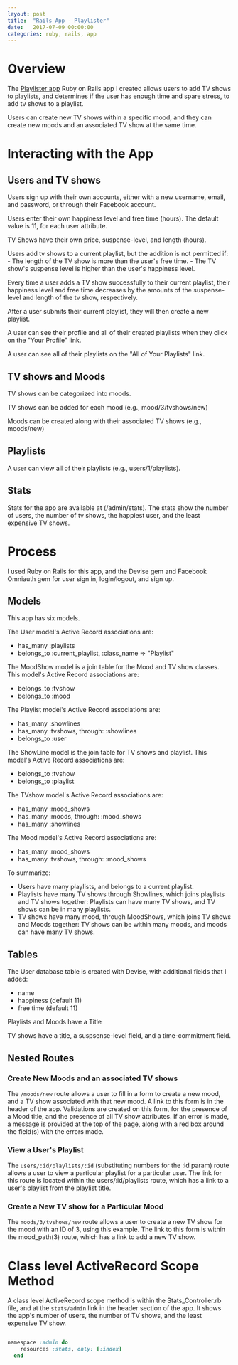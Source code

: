 ```yaml
---
layout: post
title:  "Rails App - Playlister"
date:   2017-07-09 00:00:00
categories: ruby, rails, app
---
```


# Overview
The [Playlister app](https://github.com/nadinesk/playlister) Ruby on Rails app I created allows users to add TV shows to playlists, and determines if the user has enough time and spare stress, to add tv shows to a playlist. 

Users can create new TV shows within a specific mood, and they can create new moods and an associated TV show at the same time. 

# Interacting with the App

## Users and TV shows
Users sign up with their own accounts, either with a new username, email, and password, or through their Facebook account. 

Users enter their own happiness level and free time (hours). The default value is 11, for each user attribute. 

TV Shows have their own price, suspense-level, and length (hours). 

Users add tv shows to a current playlist, but the addition is not permitted if:
     - The length of the TV show is more than the user's free time. 
     - The TV show's suspense level is higher than the user's happiness level. 

Every time a user adds a TV show successfully to their current playlist, their happiness level and free time decreases by the amounts of the suspense-level and length of the tv show, respectively. 

After a user submits their current playlist, they will then create a new playlist. 

A user can see their profile and all of their created playlists when they click on the "Your Profile" link. 

A user can see all of their playlists on the "All of Your Playlists" link. 

## TV shows and Moods

TV shows can be categorized into moods. 

TV shows can be added for each mood (e.g., mood/3/tvshows/new)

Moods can be created along with their associated TV shows (e.g., moods/new)

## Playlists

A user can view all of their playlists (e.g., users/1/playlists). 

## Stats 

Stats for the app are available at (/admin/stats).
The stats show the number of users, the number of tv shows, the happiest user, and the least expensive TV shows. 

# Process

I used Ruby on Rails for this app, and the Devise gem and Facebook Omniauth gem for user sign in, login/logout, and sign up. 

## Models

This app has six models.

The User model's Active Record associations are: 
*  has_many :playlists
*  belongs_to :current_playlist, :class_name => "Playlist"

The MoodShow model is a join table for the Mood and TV show classes. This model's Active Record associations are: 
* belongs_to :tvshow
* belongs_to :mood

The Playlist model's Active Record associations are:
* has_many :showlines
* has_many :tvshows, through: :showlines
* belongs_to :user

The ShowLine model is the join table for TV shows and playlist. This model's Active Record associations are: 
* belongs_to :tvshow
* belongs_to :playlist

The TVshow model's Active Record associations are: 
* has_many :mood_shows
* has_many :moods, through: :mood_shows
* has_many :showlines

The Mood model's Active Record associations are: 
* has_many :mood_shows
* has_many :tvshows, through: :mood_shows

To summarize: 
* Users have many playlists, and belongs to a current playlist. 
* Playlists have many TV shows through Showlines, which joins playlists and TV shows together: Playlists can have many TV shows, and TV shows can be in many playlists. 
* TV shows have many mood, through MoodShows, which joins TV shows and Moods together: TV shows can be within many moods, and moods can have many TV shows. 

## Tables

The User database table is created with Devise, with additional fields that I added: 
- name
- happiness (default 11)
- free time (default 11) 

Playlists and Moods have a Title

TV shows have a title, a suspsense-level field, and a time-commitment field. 

## Nested Routes

### Create New Moods and an associated TV shows

The `/moods/new` route allows a user to fill in a form to create a new mood, and a TV show associated with that new mood. A link to this form is in the header of the app. Validations are created on this form, for the presence of a Mood title, and the presence of all TV show attributes. If an error is made, a message is provided at the top of the page, along with a red box around the field(s) with the errors made. 

### View a User's Playlist

The `users/:id/playlists/:id` (substituting numbers for the :id param) route allows a user to view a particular playlist for a particular user. The link for this route is located within the users/:id/playlists route, which has a link to a user's playlist from the playlist title. 

### Create a New TV show for a Particular Mood
The `moods/3/tvshows/new` route allows a user to create a new TV show for the mood with an ID of 3, using this example. The link to this form is within the mood_path(3) route, which has a link to add a new TV show. 


# Class level ActiveRecord Scope Method
A class level ActiveRecord scope method is within the Stats_Controller.rb file, and at the `stats/admin` link in the header section of the app. It shows the app's number of users, the number of TV shows, and the least expensive TV show. 

``` Ruby

namespace :admin do
    resources :stats, only: [:index]
  end
  
```
 








